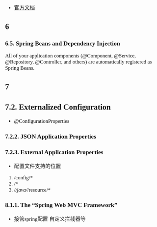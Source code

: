 <span  style="font-family: Simsun,serif; font-size: 17px; ">

- [官方文档](https://docs.spring.io/spring-boot/docs/2.6.4/reference/htmlsingle/)

## 6

### 6.5. Spring Beans and Dependency Injection

All of your application components (@Component, @Service, @Repository, @Controller, and others) are automatically
registered as Spring Beans.

## 7

## 7.2. Externalized Configuration

- @ConfigurationProperties

### 7.2.2. JSON Application Properties

### 7.2.3. External Application Properties

- 配置文件支持的位置

1. /config/*
2. /*
3. /*/java/*/resource/*

### 8.1.1. The “Spring Web MVC Framework”

- 接管spring配置 自定义拦截器等

</span>